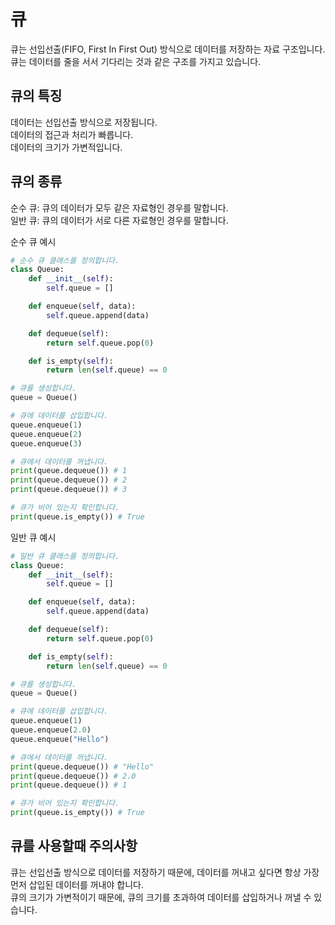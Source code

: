<h1>큐</h1>

큐는 선입선출(FIFO, First In First Out) 방식으로 데이터를 저장하는 자료 구조입니다.<br/>
큐는 데이터를 줄을 서서 기다리는 것과 같은 구조를 가지고 있습니다.<br/>

<h2>큐의 특징</h2>

데이터는 선입선출 방식으로 저장됩니다.<br/>
데이터의 접근과 처리가 빠릅니다.<br/>
데이터의 크기가 가변적입니다.<br/>

<h2>큐의 종류</h2>

순수 큐: 큐의 데이터가 모두 같은 자료형인 경우를 말합니다.<br/>
일반 큐: 큐의 데이터가 서로 다른 자료형인 경우를 말합니다.<br/>

순수 큐 예시

```Python
# 순수 큐 클래스를 정의합니다.
class Queue:
    def __init__(self):
        self.queue = []

    def enqueue(self, data):
        self.queue.append(data)

    def dequeue(self):
        return self.queue.pop(0)

    def is_empty(self):
        return len(self.queue) == 0

# 큐를 생성합니다.
queue = Queue()

# 큐에 데이터를 삽입합니다.
queue.enqueue(1)
queue.enqueue(2)
queue.enqueue(3)

# 큐에서 데이터를 꺼냅니다.
print(queue.dequeue()) # 1
print(queue.dequeue()) # 2
print(queue.dequeue()) # 3

# 큐가 비어 있는지 확인합니다.
print(queue.is_empty()) # True

```

일반 큐 예시

```Python
# 일반 큐 클래스를 정의합니다.
class Queue:
    def __init__(self):
        self.queue = []

    def enqueue(self, data):
        self.queue.append(data)

    def dequeue(self):
        return self.queue.pop(0)

    def is_empty(self):
        return len(self.queue) == 0

# 큐를 생성합니다.
queue = Queue()

# 큐에 데이터를 삽입합니다.
queue.enqueue(1)
queue.enqueue(2.0)
queue.enqueue("Hello")

# 큐에서 데이터를 꺼냅니다.
print(queue.dequeue()) # "Hello"
print(queue.dequeue()) # 2.0
print(queue.dequeue()) # 1

# 큐가 비어 있는지 확인합니다.
print(queue.is_empty()) # True
```

<h2>큐를 사용할때 주의사항</h2>

큐는 선입선출 방식으로 데이터를 저장하기 때문에, 데이터를 꺼내고 싶다면 항상 가장 먼저 삽입된 데이터를 꺼내야 합니다.</br>
큐의 크기가 가변적이기 때문에, 큐의 크기를 초과하여 데이터를 삽입하거나 꺼낼 수 있습니다.</br>
